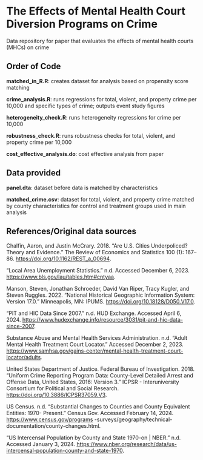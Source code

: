 # The Effects of Mental Health Court Diversion Programs on Crime
Data repository for paper that evaluates the effects of mental health courts (MHCs) on crime


## Order of Code

**matched_in_R.R**: creates dataset for analysis based on propensity score matching

**crime_analysis.R**: runs regressions for total, violent, and property crime per 10,000 and specific types of crime; outputs event study figures

**heterogeneity_check.R**: runs heterogeneity regressions for crime per 10,000

**robustness_check.R**: runs robustness checks for total, violent, and property crime per 10,000 

**cost_effective_analysis.do**: cost effective analysis from paper


## Data provided

**panel.dta**: dataset before data is matched by characteristics

**matched_crime.csv**:  dataset for total, violent, and property crime matched by county characteristics for control and treatment groups used in main analysis


## References/Original data sources

Chalfin, Aaron, and Justin McCrary. 2018. “Are U.S. Cities Underpoliced? Theory and 
Evidence.” The Review of Economics and Statistics 100 (1): 167–86. https://doi.org/10.1162/REST_a_00694.

“Local Area Unemployment Statistics.” n.d. Accessed December 6, 2023. 
https://www.bls.gov/lau/tables.htm#cntyaa.

Manson, Steven, Jonathan Schroeder, David Van Riper, Tracy Kugler, and Steven Ruggles. 
2022. “National Historical Geographic Information System: Version 17.0.” Minneapolis, MN: IPUMS. https://doi.org/10.18128/D050.V17.0.

“PIT and HIC Data Since 2007.” n.d. HUD Exchange. Accessed April 6, 2024. 
https://www.hudexchange.info/resource/3031/pit-and-hic-data-since-2007.

Substance Abuse and Mental Health Services Administration. n.d. “Adult Mental Health 
Treatment Court Locator.” Accessed December 2, 2023. https://www.samhsa.gov/gains-center/mental-health-treatment-court-locator/adults.

United States Department of Justice. Federal Bureau of Investigation. 2018. “Uniform Crime 
Reporting Program Data: County-Level Detailed Arrest and Offense Data, United States, 2016: Version 3.” ICPSR - Interuniversity Consortium for Political and Social Research. https://doi.org/10.3886/ICPSR37059.V3.

US Census. n.d. “Substantial Changes to Counties and County Equivalent Entities: 1970-
Present.” Census.Gov. Accessed February 14, 2024. https://www.census.gov/programs -surveys/geography/technical-documentation/county-changes.html.

“US Intercensal Population by County and State 1970-on | NBER.” n.d. Accessed January 3, 
2024. https://www.nber.org/research/data/us-intercensal-population-county-and-state-1970.
